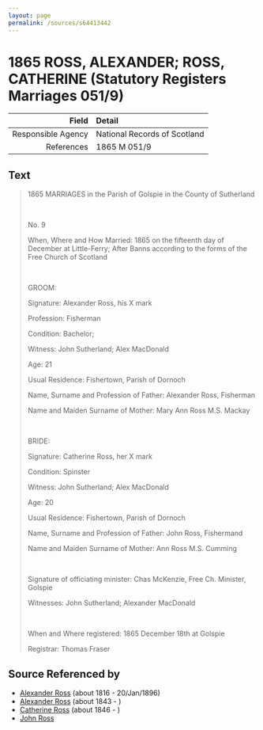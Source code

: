 ```yaml
---
layout: page
permalink: /sources/s64413442
---
```


# 1865 ROSS, ALEXANDER; ROSS, CATHERINE (Statutory Registers Marriages 051/9)

Field | Detail
---:|:---
Responsible Agency | National Records of Scotland
References | 1865 M 051/9

## Text

> 1865 MARRIAGES in the Parish of Golspie in the County of Sutherland
>
> <br/>
>
> No. 9
>
> When, Where and How Married: 1865 on the fifteenth day of December at Little-Ferry; After Banns according to the forms of the Free Church of Scotland
>
> <br/>
>
> GROOM:
>
> Signature: Alexander Ross, his X mark
>
> Profession: Fisherman
>
> Condition: Bachelor;
>
> Witness: John Sutherland; Alex MacDonald
>
> Age: 21
>
> Usual Residence: Fishertown, Parish of Dornoch
>
> Name, Surname and Profession of Father: Alexander Ross, Fisherman
>
> Name and Maiden Surname of Mother: Mary Ann Ross M.S. Mackay
>
> <br/>
>
> BRIDE:
>
> Signature: Catherine Ross, her X mark
>
> Condition: Spinster
>
> Witness: John Sutherland; Alex MacDonald
>
> Age: 20
>
> Usual Residence: Fishertown, Parish of Dornoch
>
> Name, Surname and Profession of Father: John Ross, Fishermand
>
> Name and Maiden Surname of Mother: Ann Ross M.S. Cumming
>
> <br/>
>
> Signature of officiating minister: Chas McKenzie, Free Ch. Minister, Golspie
>
> Witnesses: John Sutherland; Alexander MacDonald
>
> <br/>
>
> When and Where registered: 1865 December 18th at Golspie
>
> Registrar: Thomas Fraser
>

## Source Referenced by

* [Alexander Ross](../people/@81387900@-alexander-ross-b1816-d1896-1-20.md) (about 1816 - 20/Jan/1896)
* [Alexander Ross](../people/@17311533@-alexander-ross-b1843-d.md) (about 1843 - )
* [Catherine Ross](../people/@98280413@-catherine-ross-b1846-d.md) (about 1846 - )
* [John Ross](../people/@29351958@-john-ross-b-d.md)
